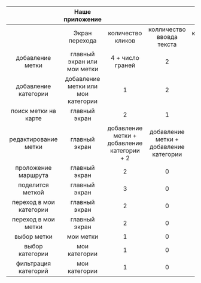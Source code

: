 |                         |           Наше приложение          |                                             |                                         |     Map Marker    |                           |
|:-----------------------:|:----------------------------------:|:-------------------------------------------:|:---------------------------------------:|:-----------------:|:-------------------------:|
|                         |           Экран перехода           |              количество кликов              |        колличество ввовда текста        | количество кликов | колличество ввовда текста |
|     добавление метки    |     главный экран или мои метки    |               4 + число граней              |                    2                    |  2 + число граней |             0             |
|   добавление категории  | добавление метки или мои категории |                      1                      |                    2                    |         -         |             -             |
|   поиск метки на карте  |            главный экран           |                      2                      |                    1                    |         2         |            0-1            |
|   редактирование метки  |            главный экран           | добавление метки + добавление категории + 2 | добавление метки + добавление категории |         3         |             2             |
|   проложение маршрута   |            главный экран           |                      2                      |                    0                    |         3         |             0             |
|     поделится меткой    |            главный экран           |                      3                      |                    0                    |         3         |             0             |
| переход в мои категории |            главный экран           |                      2                      |                    0                    |         -         |             -             |
|   переход в мои метки   |            главный экран           |                      2                      |                    0                    |         1         |             0             |
|       выбор метки       |              мои метки             |                      1                      |                    0                    |         1         |             0             |
|     выбор категории     |            мои категории           |                      1                      |                    0                    |         -         |             -             |
|   фильтрация категорий  |           мои категории            |                      1                      |                    0                    |         -         |             -             |
